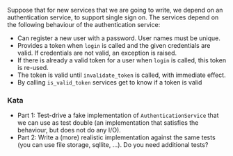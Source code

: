 Suppose that for new services that we are going to write, we depend on an authentication service, to support single sign on. The services depend on the following behaviour of the authentication service:

* Can register a new user with a password. User names must be unique.
* Provides a token when `login` is called and the given credentials are valid. If credentials are not valid, an exception is raised.
* If there is already a valid token for a user when `login` is called, this token is re-used.
* The token is valid until `invalidate_token` is called, with immediate effect.
* By calling `is_valid_token` services get to know if a token is valid

### Kata

* Part 1: Test-drive a fake implementation of `AuthenticationService` that we can use as test double (an implementation that satisfies the behaviour, but does not do any I/O).
* Part 2: Write a (more) realistic implementation against the same tests (you can use file storage, sqllite, ...). Do you need additional tests?
